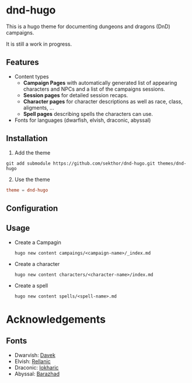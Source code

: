 # dnd-hugo

This is a hugo theme for documenting dungeons and dragons (DnD) campaigns.

It is still a work in progress.

## Features

- Content types
  - **Campaign Pages** with automatically generated list of appearing characters and NPCs and a list of the campaigns sessions.
  - **Session pages** for detailed session recaps.
  - **Character pages** for character descriptions as well as race, class, aligments, ...
  - **Spell pages** describing spells the characters can use.
- Fonts for languages (dwarfish, elvish, draconic, abyssal)

## Installation

1. Add the theme
  ```
  git add submodule https://github.com/sekthor/dnd-hugo.git themes/dnd-hugo
  ```

2. Use the theme
  ```toml
  theme = dnd-hugo
  ```

## Configuration

## Usage

- Create a Campagin
  ```
  hugo new content campaings/<campaign-name>/_index.md
  ```
- Create a character
  ```
  hugo new content characters/<character-name>/index.md
  ```
- Create a spell
  ```
  hugo new content spells/<spell-name>.md
  ```

# Acknowledgements

## Fonts

- Dwarvish: [Davek](https://www.dafont.com/davek.font)
- Elvish: [Rellanic](https://www.dafont.com/rellanic.font)
- Draconic: [Iokharic](https://www.dafont.com/iokharic.font)
- Abyssal: [Barazhad](https://www.dafont.com/barazhad.font)
